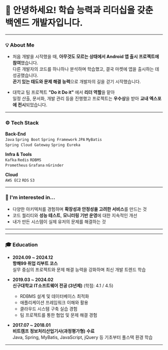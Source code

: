 
# 👋 안녕하세요! 학습 능력과 리더십을 갖춘 백엔드 개발자입니다.

---

### 💡 About Me

- 처음 개발을 시작했을 때, **아무것도 모르는 상태에서 Android 앱 출시 프로젝트에 참여**했습니다.  
  다른 개발자의 코드를 하나하나 분석하며 학습했고, 결국 마켓에 앱을 출시하는 데 성공했습니다.  
  **끈기 있는 태도와 문제 해결 능력**으로 개발자의 길을 걷기 시작했습니다.

- 대학교 팀 프로젝트 **"Do it Do it"** 에서 **리더 역할**을 맡아  
  일정 산출, 문서화, 개발 관리 등을 진행했고 프로젝트는 **우수상**을 받아 **교내 엑스포에 전시**되었습니다.

---

### ⚙️ Tech Stack

**Back-End**  
`Java` `Spring Boot` `Spring Framework` `JPA` `MyBatis`  
`Spring Cloud Gateway` `Spring Eureka`

**Infra & Tools**  
`Kafka` `Redis` `RDBMS`  
`Prometheus` `Grafana` `nGrinder`

**Cloud**  
`AWS EC2` `RDS` `S3`

---

### 📌 I'm interested in...

- 다양한 아키텍처를 경험하며 **확장성과 안정성을 고려한 서비스**를 만드는 것  
- 코드 퀄리티와 **성능 테스트**, **모니터링 기반 운영**에 대한 지속적인 개선  
- 내가 만든 시스템이 실제 유저의 문제를 해결하는 것

---



---

### 🎓 Education

- **2024.09 ~ 2024.12**  
  **항해99 취업 리부트 코스**  
  실무 중심의 프로젝트와 문제 해결 능력을 강화하며 최신 개발 트렌드 학습  

- **2019.03 ~ 2024.02**  
  **신구대학교 IT소프트웨어 전공 (3년제)** (학점: 4.1 / 4.5)  
  - RDBMS 설계 및 데이터베이스 최적화  
  - 애플리케이션 프레임워크 이해와 활용  
  - 클라우드 시스템 구축 실습 경험  
  - 팀 프로젝트를 통한 협업 및 문제 해결 경험  

- **2017.07 ~ 2018.01**  
  **비트캠프 정보처리산업기사(과정평가형) 수료**  
  Java, Spring, MyBatis, JavaScript, jQuery 등 기초부터 풀스택 환경 학습  

---
